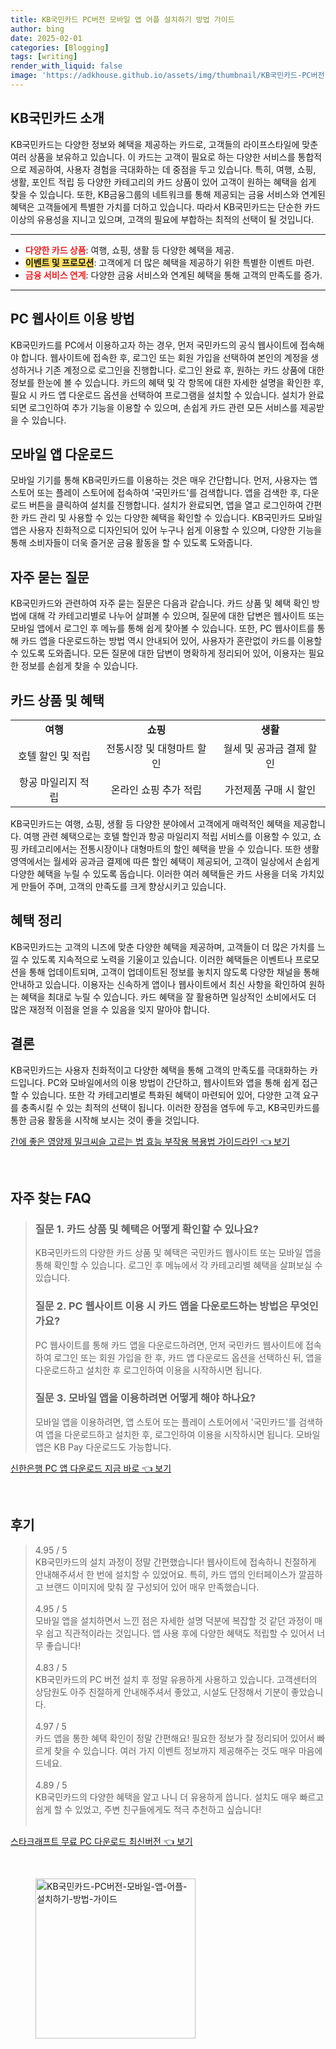 ```yaml
---
title: KB국민카드 PC버전 모바일 앱 어플 설치하기 방법 가이드
author: bing
date: 2025-02-01
categories: [Blogging]
tags: [writing]
render_with_liquid: false
image: 'https://adkhouse.github.io/assets/img/thumbnail/KB국민카드-PC버전-모바일-앱-어플-설치하기-방법-가이드.webp'
---
```



<h2 id='카드 소개'>KB국민카드 소개</h2>

<p>KB국민카드는 다양한 정보와 혜택을 제공하는 카드로, 고객들의 라이프스타일에 맞춘 여러 상품을 보유하고 있습니다. 이 카드는 고객이 필요로 하는 다양한 서비스를 통합적으로 제공하여, 사용자 경험을 극대화하는 데 중점을 두고 있습니다. 특히, 여행, 쇼핑, 생활, 포인트 적립 등 다양한 카테고리의 카드 상품이 있어 고객이 원하는 혜택을 쉽게 찾을 수 있습니다. 또한, KB금융그룹의 네트워크를 통해 제공되는 금융 서비스와 연계된 혜택은 고객들에게 특별한 가치를 더하고 있습니다. 따라서 KB국민카드는 단순한 카드 이상의 유용성을 지니고 있으며, 고객의 필요에 부합하는 최적의 선택이 될 것입니다.</p>

<hr />

<ul>
    <li><b><span style="color: #ee2323;">다양한 카드 상품</span></b>: 여행, 쇼핑, 생활 등 다양한 혜택을 제공.</li>
    <li><b><span style="background-color: #ffe066;">이벤트 및 프로모션</span></b>: 고객에게 더 많은 혜택을 제공하기 위한 특별한 이벤트 마련.</li>
    <li><b><span style="color: #ee2323;">금융 서비스 연계</span></b>: 다양한 금융 서비스와 연계된 혜택을 통해 고객의 만족도를 증가.</li>
</ul>

<hr />

<h2 id='웹사이트 이용 방법'>PC 웹사이트 이용 방법</h2>

<p>KB국민카드를 PC에서 이용하고자 하는 경우, 먼저 국민카드의 공식 웹사이트에 접속해야 합니다. 웹사이트에 접속한 후, 로그인 또는 회원 가입을 선택하여 본인의 계정을 생성하거나 기존 계정으로 로그인을 진행합니다. 로그인 완료 후, 원하는 카드 상품에 대한 정보를 한눈에 볼 수 있습니다. 카드의 혜택 및 각 항목에 대한 자세한 설명을 확인한 후, 필요 시 카드 앱 다운로드 옵션을 선택하여 프로그램을 설치할 수 있습니다. 설치가 완료되면 로그인하여 추가 기능을 이용할 수 있으며, 손쉽게 카드 관련 모든 서비스를 제공받을 수 있습니다.</p>

<h2 id='모바일 앱 다운로드'>모바일 앱 다운로드</h2>

<p>모바일 기기를 통해 KB국민카드를 이용하는 것은 매우 간단합니다. 먼저, 사용자는 앱 스토어 또는 플레이 스토어에 접속하여 '국민카드'를 검색합니다. 앱을 검색한 후, 다운로드 버튼을 클릭하여 설치를 진행합니다. 설치가 완료되면, 앱을 열고 로그인하여 간편한 카드 관리 및 사용할 수 있는 다양한 혜택을 확인할 수 있습니다. KB국민카드 모바일 앱은 사용자 친화적으로 디자인되어 있어 누구나 쉽게 이용할 수 있으며, 다양한 기능을 통해 소비자들이 더욱 즐거운 금융 활동을 할 수 있도록 도와줍니다.</p>

<h2 id='자주 묻는 질문'>자주 묻는 질문</h2>

<p>KB국민카드와 관련하여 자주 묻는 질문은 다음과 같습니다. 카드 상품 및 혜택 확인 방법에 대해 각 카테고리별로 나누어 살펴볼 수 있으며, 질문에 대한 답변은 웹사이트 또는 모바일 앱에서 로그인 후 메뉴를 통해 쉽게 찾아볼 수 있습니다. 또한, PC 웹사이트를 통해 카드 앱을 다운로드하는 방법 역시 안내되어 있어, 사용자가 혼란없이 카드를 이용할 수 있도록 도와줍니다. 모든 질문에 대한 답변이 명확하게 정리되어 있어, 이용자는 필요한 정보를 손쉽게 찾을 수 있습니다.</p>

<h2 id='카드 혜택'>카드 상품 및 혜택</h2>

<table>
    <tr>
        <td style="text-align: center; height: 17px;"><b>여행</b></td>
        <td style="text-align: center; height: 17px;"><b>쇼핑</b></td>
        <td style="text-align: center; height: 17px;"><b>생활</b></td>
    </tr>
    <tr>
        <td style="text-align: center; height: 17px;">호텔 할인 및 적립</td>
        <td style="text-align: center; height: 17px;">전통시장 및 대형마트 할인</td>
        <td style="text-align: center; height: 17px;">월세 및 공과금 결제 할인</td>
    </tr>
    <tr>
        <td style="text-align: center; height: 17px;">항공 마일리지 적립</td>
        <td style="text-align: center; height: 17px;">온라인 쇼핑 추가 적립</td>
        <td style="text-align: center; height: 17px;">가전제품 구매 시 할인</td>
    </tr>
</table>

<p>KB국민카드는 여행, 쇼핑, 생활 등 다양한 분야에서 고객에게 매력적인 혜택을 제공합니다. 여행 관련 혜택으로는 호텔 할인과 항공 마일리지 적립 서비스를 이용할 수 있고, 쇼핑 카테고리에서는 전통시장이나 대형마트의 할인 혜택을 받을 수 있습니다. 또한 생활 영역에서는 월세와 공과금 결제에 따른 할인 혜택이 제공되어, 고객이 일상에서 손쉽게 다양한 혜택을 누릴 수 있도록 돕습니다. 이러한 여러 혜택들은 카드 사용을 더욱 가치있게 만들어 주며, 고객의 만족도를 크게 향상시키고 있습니다.</p>

<h2 id='혜택 정리'>혜택 정리</h2>

<p>KB국민카드는 고객의 니즈에 맞춘 다양한 혜택을 제공하며, 고객들이 더 많은 가치를 느낄 수 있도록 지속적으로 노력을 기울이고 있습니다. 이러한 혜택들은 이벤트나 프로모션을 통해 업데이트되며, 고객이 업데이트된 정보를 놓치지 않도록 다양한 채널을 통해 안내하고 있습니다. 이용자는 신속하게 앱이나 웹사이트에서 최신 사항을 확인하여 원하는 혜택을 최대로 누릴 수 있습니다. 카드 혜택을 잘 활용하면 일상적인 소비에서도 더 많은 재정적 이점을 얻을 수 있음을 잊지 말아야 합니다.</p>

<h2 id='결론'>결론</h2>

<p>KB국민카드는 사용자 친화적이고 다양한 혜택을 통해 고객의 만족도를 극대화하는 카드입니다. PC와 모바일에서의 이용 방법이 간단하고, 웹사이트와 앱을 통해 쉽게 접근할 수 있습니다. 또한 각 카테고리별로 특화된 혜택이 마련되어 있어, 다양한 고객 요구를 충족시킬 수 있는 최적의 선택이 됩니다. 이러한 장점을 염두에 두고, KB국민카드를 통한 금융 활동을 시작해 보시는 것이 좋을 것입니다.</p>


<p><a class="click-button" title="간에 좋은 영양제 밀크씨슬 고르는 법 효능 부작용 복용법 가이드라인" href="https://adkhouse.github.io/posts/%EA%B0%84%EC%97%90-%EC%A2%8B%EC%9D%80-%EC%98%81%EC%96%91%EC%A0%9C-%EB%B0%80%ED%81%AC%EC%94%A8%EC%8A%AC-%EA%B3%A0%EB%A5%B4%EB%8A%94-%EB%B2%95-%ED%9A%A8%EB%8A%A5-%EB%B6%80%EC%9E%91%EC%9A%A9-%EB%B3%B5%EC%9A%A9%EB%B2%95-%EA%B0%80%EC%9D%B4%EB%93%9C%EB%9D%BC%EC%9D%B8/" rel="dofollow">간에 좋은 영양제 밀크씨슬 고르는 법 효능 부작용 복용법 가이드라인 👈 보기</a></p><br>
<h2 id='자주_찾는_FAQ'>자주 찾는 FAQ</h2>
<div itemscope="" itemtype="https://schema.org/FAQPage"> 
<blockquote> 
<div itemscope="" itemprop="mainEntity" itemtype="https://schema.org/Question"> 
<h3 itemprop="name">질문 1. 카드 상품 및 혜택은 어떻게 확인할 수 있나요?</h3> 
<div itemscope="" itemprop="acceptedAnswer" itemtype="https://schema.org/Answer"> 
<span itemprop="text"> 
<p>KB국민카드의 다양한 카드 상품 및 혜택은 국민카드 웹사이트 또는 모바일 앱을 통해 확인할 수 있습니다. 로그인 후 메뉴에서 각 카테고리별 혜택을 살펴보실 수 있습니다.</p> 
</span> 
</div> 
</div> 
<div itemscope="" itemprop="mainEntity" itemtype="https://schema.org/Question"> 
<h3 itemprop="name">질문 2. PC 웹사이트 이용 시 카드 앱을 다운로드하는 방법은 무엇인가요?</h3> 
<div itemscope="" itemprop="acceptedAnswer" itemtype="https://schema.org/Answer"> 
<span itemprop="text"> 
<p>PC 웹사이트를 통해 카드 앱을 다운로드하려면, 먼저 국민카드 웹사이트에 접속하여 로그인 또는 회원 가입을 한 후, 카드 앱 다운로드 옵션을 선택하신 뒤, 앱을 다운로드하고 설치한 후 로그인하여 이용을 시작하시면 됩니다.</p> 
</span> 
</div> 
</div> 
<div itemscope="" itemprop="mainEntity" itemtype="https://schema.org/Question"> 
<h3 itemprop="name">질문 3. 모바일 앱을 이용하려면 어떻게 해야 하나요?</h3> 
<div itemscope="" itemprop="acceptedAnswer" itemtype="https://schema.org/Answer"> 
<span itemprop="text"> 
<p>모바일 앱을 이용하려면, 앱 스토어 또는 플레이 스토어에서 '국민카드'를 검색하여 앱을 다운로드하고 설치한 후, 로그인하여 이용을 시작하시면 됩니다. 모바일 앱은 KB Pay 다운로드도 가능합니다.</p> 
</span> 
</div> 
</div> 
</blockquote> 
</div>
<p><a class="click-button" title="신한은행 PC 앱 다운로드 지금 바로" href="https://adkhouse.github.io/posts/%EC%8B%A0%ED%95%9C%EC%9D%80%ED%96%89-PC-%EC%95%B1-%EB%8B%A4%EC%9A%B4%EB%A1%9C%EB%93%9C-%EC%A7%80%EA%B8%88-%EB%B0%94%EB%A1%9C/" rel="dofollow">신한은행 PC 앱 다운로드 지금 바로 👈 보기</a></p><br>
<h2 id='후기'>후기</h2>
<div itemscope itemtype="https://schema.org/Product">
  <blockquote>
  <div itemprop="review" itemscope itemtype="https://schema.org/Review">
      <div itemprop="reviewRating" itemscope itemtype="https://schema.org/Rating"> <span itemprop="ratingValue">4.95</span> / <span itemprop="bestRating">5</span> </div>
      <span itemprop="reviewBody">KB국민카드의 설치 과정이 정말 간편했습니다! 웹사이트에 접속하니 친절하게 안내해주셔서 한 번에 설치할 수 있었어요. 특히, 카드 앱의 인터페이스가 깔끔하고 브랜드 이미지에 맞춰 잘 구성되어 있어 매우 만족했습니다.</span>
  </div>
  <br>
  <div itemprop="review" itemscope itemtype="https://schema.org/Review">
      <div itemprop="reviewRating" itemscope itemtype="https://schema.org/Rating"> <span itemprop="ratingValue">4.95</span> / <span itemprop="bestRating">5</span> </div>
      <span itemprop="reviewBody">모바일 앱을 설치하면서 느낀 점은 자세한 설명 덕분에 복잡할 것 같던 과정이 매우 쉽고 직관적이라는 것입니다. 앱 사용 후에 다양한 혜택도 적립할 수 있어서 너무 좋습니다!</span>
  </div>
  <br>
  <div itemprop="review" itemscope itemtype="https://schema.org/Review">
      <div itemprop="reviewRating" itemscope itemtype="https://schema.org/Rating"> <span itemprop="ratingValue">4.83</span> / <span itemprop="bestRating">5</span> </div>
      <span itemprop="reviewBody">KB국민카드의 PC 버전 설치 후 정말 유용하게 사용하고 있습니다. 고객센터의 상담원도 아주 친절하게 안내해주셔서 좋았고, 시설도 단정해서 기분이 좋았습니다.</span>
  </div>
  <br>
  <div itemprop="review" itemscope itemtype="https://schema.org/Review">
      <div itemprop="reviewRating" itemscope itemtype="https://schema.org/Rating"> <span itemprop="ratingValue">4.97</span> / <span itemprop="bestRating">5</span> </div>
      <span itemprop="reviewBody">카드 앱을 통한 혜택 확인이 정말 간편해요! 필요한 정보가 잘 정리되어 있어서 빠르게 찾을 수 있습니다. 여러 가지 이벤트 정보까지 제공해주는 것도 매우 마음에 드네요.</span>
  </div>
  <br>
  <div itemprop="review" itemscope itemtype="https://schema.org/Review">
      <div itemprop="reviewRating" itemscope itemtype="https://schema.org/Rating"> <span itemprop="ratingValue">4.89</span> / <span itemprop="bestRating">5</span> </div>
      <span itemprop="reviewBody">KB국민카드의 다양한 혜택을 알고 나니 더 유용하게 씁니다. 설치도 매우 빠르고 쉽게 할 수 있었고, 주변 친구들에게도 적극 추천하고 싶습니다!</span>
  </div>
  <br>
  </blockquote>
</div>
<p><a class="click-button" title="스타크래프트 무료 PC 다운로드 최신버전" href="https://adkhouse.github.io/posts/%EC%8A%A4%ED%83%80%ED%81%AC%EB%9E%98%ED%94%84%ED%8A%B8-%EB%AC%B4%EB%A3%8C-PC-%EB%8B%A4%EC%9A%B4%EB%A1%9C%EB%93%9C-%EC%B5%9C%EC%8B%A0%EB%B2%84%EC%A0%84/" rel="dofollow">스타크래프트 무료 PC 다운로드 최신버전 👈 보기</a></p><br>
<figure class="image"><img src="https://adkhouse.github.io/assets/img/thumbnail/KB국민카드-PC버전-모바일-앱-어플-설치하기-방법-가이드.webp" alt="KB국민카드-PC버전-모바일-앱-어플-설치하기-방법-가이드" width="256" height="256"></figure>
